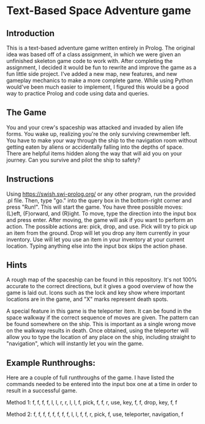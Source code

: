 # Text-Based Space Adventure game


Introduction
------------

This is a text-based adventure game written entirely in Prolog. The original idea was based off of a class assignment, in which we were given an unfinished skeleton game code to work with. After completing the assignment, I decided it would be fun to rewrite and improve the game as a fun little side project. I've added a new map, new features, and new gameplay mechanics to make a more complete game. While using Python would've been much easier to implement, I figured this would be a good way to practice Prolog and code using data and queries.

The Game
--------

You and your crew's spaceship was attacked and invaded by alien life forms. You wake up, realizing you're the only surviving crewmember left. You have to make your way through the ship to the navigation room without getting eaten by aliens or accidentally falling into the depths of space. There are helpful items hidden along the way that will aid you on your journey. Can you survive and pilot the ship to safety?

Instructions
------------

Using https://swish.swi-prolog.org/ or any other program, run the provided .pl file. Then, type "go." into the query box in the bottom-right corner and press "Run!". This will start the game. You have three possible moves: (L)eft, (F)orward, and (R)ight. To move, type the direction into the input box and press enter. After moving, the game will ask if you want to perform an action. The possible actions are: pick, drop, and use. Pick will try to pick up an item from the ground. Drop will let you drop any item currently in your inventory. Use will let you use an item in your inventory at your current location. Typing anything else into the input box skips the action phase. 

Hints
-----

A rough map of the spaceship can be found in this repository. It's not 100% accurate to the correct directions, but it gives a good overview of how the game is laid out. Icons such as the lock and key show where important locations are in the game, and "X" marks represent death spots. 

A special feature in this game is the teleporter item. It can be found in the space walkway if the correct sequence of moves are given. The pattern can be found somewhere on the ship. This is important as a single wrong move on the walkway results in death. Once obtained, using the teleporter will allow you to type the location of any place on the ship, including straight to "navigation", which will instantly let you win the game.

Example Runthroughs:
--------------------

Here are a couple of full runthroughs of the game. I have listed the commands needed to be entered into the input box one at a time in order to result in a successful game.

Method 1: 
f, f, f, f, l, l, r, r, l, l, f, pick, f, f, r, use, key, f, f, drop, key, f, f

Method 2:
f, f, f, f, f, f, f, f, l, l, f, f, r, pick, f, use, teleporter, navigation, f

